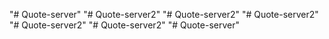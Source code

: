 "# Quote-server" 
"# Quote-server2" 
"# Quote-server2" 
"# Quote-server2" 
"# Quote-server2" 
"# Quote-server2" 
"# Quote-server" 

